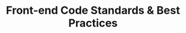 ---
title: Front-end Code Standards & Best Practices
link: http://isobar-idev.github.io/code-standards/
---